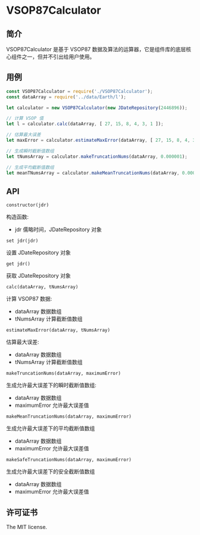 # VSOP87Calculator

## 简介

VSOP87Calculator 是基于 VSOP87 数据及算法的运算器，它是组件库的底层核心组件之一，但并不引出给用户使用。

## 用例

```js
const VSOP87Calculator = require('./VSOP87Calculator');
const dataArray = require('../data/Earth/l');

let calculator = new VSOP87Calculator(new JDateRepository(2446896));

// 计算 VSOP 值
let l = calculator.calc(dataArray, [ 27, 15, 8, 4, 3, 1 ]);

// 估算最大误差
let maxError = calculator.estimateMaxError(dataArray, [ 27, 15, 8, 4, 3, 1 ]);

// 生成瞬时截断值数组
let tNumsArray = calculator.makeTruncationNums(dataArray, 0.000001);

// 生成平均截断值数组
let meanTNumsArray = calculator.makeMeanTruncationNums(dataArray, 0.000001);
```

## API

`constructor(jdr)`

构造函数:

* jdr 儒略时间，JDateRepository 对象

`set jdr(jdr)`

设置 JDateRepository 对象

`get jdr()`

获取 JDateRepository 对象

`calc(dataArray, tNumsArray)`

计算 VSOP87 数据:

* dataArray 数据数组
* tNumsArray 计算截断值数组

`estimateMaxError(dataArray, tNumsArray)`

估算最大误差:

* dataArray 数据数组
* tNumsArray 计算截断值数组

`makeTruncationNums(dataArray, maximumError)`

生成允许最大误差下的瞬时截断值数组:

* dataArray 数据数组
* maximumError 允许最大误差值

`makeMeanTruncationNums(dataArray, maximumError)`

生成允许最大误差下的平均截断值数组

* dataArray 数据数组
* maximumError 允许最大误差值

`makeSafeTruncationNums(dataArray, maximumError)`

生成允许最大误差下的安全截断值数组

* dataArray 数据数组
* maximumError 允许最大误差值

## 许可证书

The MIT license.